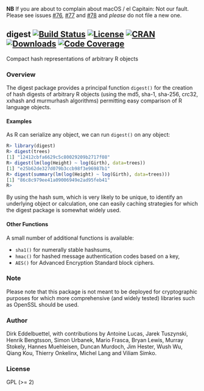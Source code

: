 **NB** If you are about to complain about macOS / el Capitain:  Not our fault.   
Please see issues [#76](https://github.com/eddelbuettel/digest/issues/76), [#77](https://github.com/eddelbuettel/digest/issues/77) and [#78](https://github.com/eddelbuettel/digest/issues/78) and _please_ do not file a new one.  

## digest [![Build Status](https://travis-ci.org/eddelbuettel/digest.svg)](https://travis-ci.org/eddelbuettel/digest) [![License](http://img.shields.io/badge/license-GPL%20%28%3E=%202%29-brightgreen.svg?style=flat)](http://www.gnu.org/licenses/gpl-2.0.html) [![CRAN](http://www.r-pkg.org/badges/version/digest)](https://cran.r-project.org/package=digest) [![Downloads](http://cranlogs.r-pkg.org/badges/digest?color=brightgreen)](http://www.r-pkg.org/pkg/digest) [![Code Coverage](https://img.shields.io/codecov/c/github/eddelbuettel/digest/master.svg)](https://codecov.io/gh/eddelbuettel/digest)

Compact hash representations of arbitrary R objects

### Overview

The digest package provides a principal function `digest()` for the 
creation of hash digests of arbitrary R objects (using the md5, sha-1, 
sha-256, crc32, xxhash and murmurhash algorithms) permitting easy comparison
of R language objects.

#### Examples

As R can serialize any object, we can run `digest()` on any object:

```r
R> library(digest)
R> digest(trees)
[1] "12412cbfa6629c5c80029209b2717f08"
R> digest(lm(log(Height) ~ log(Girth), data=trees))
[1] "e25b62de327d079b3ccb98f3e96987b1"
R> digest(summary(lm(log(Height) ~ log(Girth), data=trees)))
[1] "86c8c979ee41a09006949e2ad95feb41"
R> 
```

By using the hash sum, which is very likely to be unique, to identify an
underlying object or calculation, one can easily caching strategies for which
the digest package is somewhat widely used.

#### Other Functions

A small number of additional functions is available:

- `sha1()` for numerally stable hashsums,
- `hmac()` for hashed message authentication codes based on a key,
- `AES()` for Advanced Encryption Standard block ciphers.

### Note

Please note that this package is not meant to be deployed for 
cryptographic purposes for which more comprehensive (and widely 
tested) libraries such as OpenSSL should be used.

### Author

Dirk Eddelbuettel, with contributions by Antoine Lucas, Jarek Tuszynski,
Henrik Bengtsson, Simon Urbanek, Mario Frasca, Bryan Lewis, Murray Stokely,
Hannes Muehleisen, Duncan Murdoch, Jim Hester, Wush Wu, Qiang Kou, Thierry
Onkelinx, Michel Lang and Viliam Simko.

### License

GPL (>= 2)

